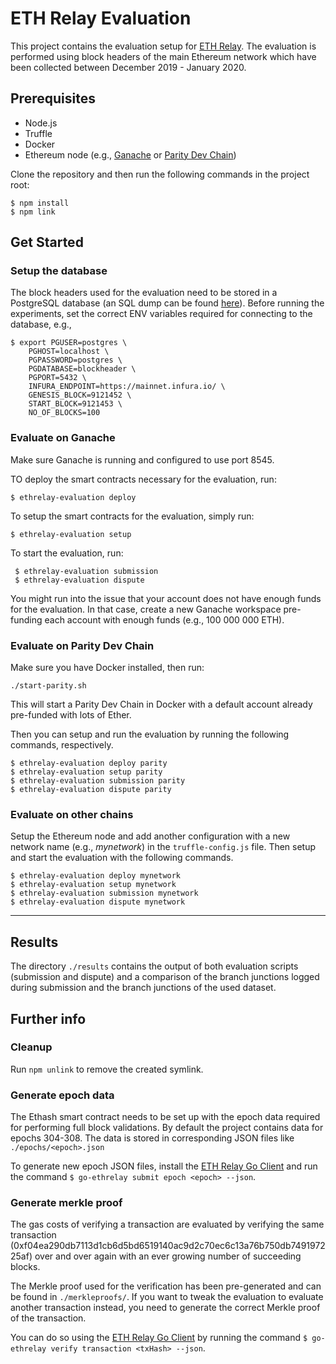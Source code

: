 # ETH Relay Evaluation
This project contains the evaluation setup for [ETH Relay](https://github.com/pantos-io/ethrelay).
The evaluation is performed using block headers of the main Ethereum network which have been collected between December 2019 - January 2020.

## Prerequisites
* Node.js
* Truffle
* Docker
* Ethereum node (e.g., [Ganache](https://www.trufflesuite.com/ganache) or [Parity Dev Chain](https://wiki.parity.io/Private-development-chain))

Clone the repository and then run the following commands in the project root:
```shell script
$ npm install
$ npm link
```  

## Get Started

### Setup the database
The block headers used for the evaluation need to be stored in a PostgreSQL database (an SQL dump can be found [here](https://drive.google.com/file/d/14kiHDXJgKRogNQw0t78dH5AP399_eu7m/view?usp=sharing)).
Before running the experiments, set the correct ENV variables required for connecting to the database, e.g.,
```shell script
$ export PGUSER=postgres \
    PGHOST=localhost \
    PGPASSWORD=postgres \
    PGDATABASE=blockheader \
    PGPORT=5432 \
    INFURA_ENDPOINT=https://mainnet.infura.io/ \
    GENESIS_BLOCK=9121452 \
    START_BLOCK=9121453 \
    NO_OF_BLOCKS=100
```

### Evaluate on Ganache
Make sure Ganache is running and configured to use port 8545.

TO deploy the smart contracts necessary for the evaluation, run:
```shell script
$ ethrelay-evaluation deploy
```

To setup the smart contracts for the evaluation, simply run:
```shell script
$ ethrelay-evaluation setup
```

To start the evaluation, run:
```
 $ ethrelay-evaluation submission
 $ ethrelay-evaluation dispute
```

You might run into the issue that your account does not have enough funds for the evaluation.
In that case, create a new Ganache workspace pre-funding each account with enough funds (e.g., 100 000 000 ETH).

### Evaluate on Parity Dev Chain
Make sure you have Docker installed, then run:
```shell script
./start-parity.sh
```
This will start a Parity Dev Chain in Docker with a default account already pre-funded with lots of Ether.

Then you can setup and run the evaluation by running the following commands, respectively.
```shell script
$ ethrelay-evaluation deploy parity
$ ethrelay-evaluation setup parity
$ ethrelay-evaluation submission parity
$ ethrelay-evaluation dispute parity
```

### Evaluate on other chains
Setup the Ethereum node and add another configuration with a new network name (e.g., _mynetwork_) in the `truffle-config.js` file.
Then setup and start the evaluation with the following commands.
```shell script
$ ethrelay-evaluation deploy mynetwork
$ ethrelay-evaluation setup mynetwork
$ ethrelay-evaluation submission mynetwork
$ ethrelay-evaluation dispute mynetwork
```

---

## Results
The directory `./results` contains the output of both evaluation scripts (submission and dispute) and a comparison
of the branch junctions logged during submission and the branch junctions of the used dataset. 

## Further info
### Cleanup
Run `npm unlink` to remove the created symlink.

### Generate epoch data
The Ethash smart contract needs to be set up with the epoch data required for performing full block validations.
By default the project contains data for epochs 304-308. 
The data is stored in corresponding JSON files like `./epochs/<epoch>.json`

To generate new epoch JSON files, install the [ETH Relay Go Client](https://github.com/pantos-io/go-ethrelay) 
and run the command `$ go-ethrelay submit epoch <epoch> --json`.

### Generate merkle proof
The gas costs of verifying a transaction are evaluated by verifying the same transaction (0xf04ea290db7113d1cb6d5bd6519140ac9d2c70ec6c13a76b750db749197225af) 
over and over again with an ever growing number of succeeding blocks.

The Merkle proof used for the verification has been pre-generated and can be found in `./merkleproofs/`.
If you want to tweak the evaluation to evaluate another transaction instead, you need to generate the correct Merkle proof of the transaction.

You can do so using the [ETH Relay Go Client](https://github.com/pantos-io/go-ethrelay) 
by running the command `$ go-ethrelay verify transaction <txHash> --json`. 

